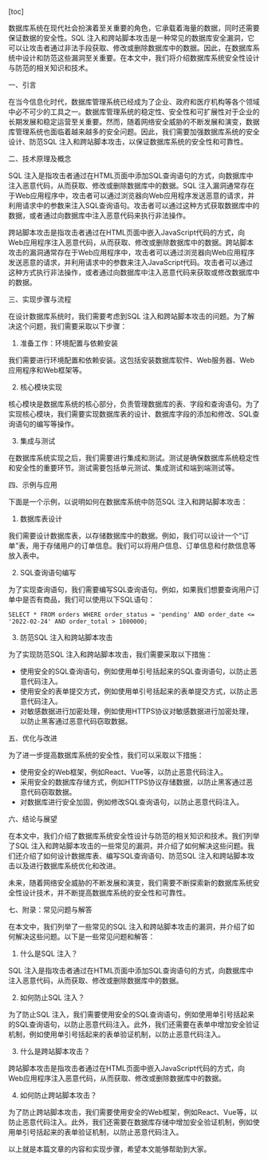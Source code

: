 
[toc]                    
                
                
数据库系统在现代社会扮演着至关重要的角色，它承载着海量的数据，同时还需要保证数据的安全性。SQL 注入和跨站脚本攻击是一种常见的数据库安全漏洞，它可以让攻击者通过非法手段获取、修改或删除数据库中的数据。因此，在数据库系统中设计和防范这些漏洞至关重要。在本文中，我们将介绍数据库系统安全性设计与防范的相关知识和技术。

一、引言

在当今信息化时代，数据库管理系统已经成为了企业、政府和医疗机构等各个领域中必不可少的工具之一。数据库管理系统的稳定性、安全性和可扩展性对于企业的长期发展和稳定运营至关重要。然而，随着网络安全威胁的不断发展和演变，数据库管理系统也面临着越来越多的安全问题。因此，我们需要加强数据库系统的安全设计、防范SQL 注入和跨站脚本攻击，以保证数据库系统的安全性和可靠性。

二、技术原理及概念

SQL 注入是指攻击者通过在HTML页面中添加SQL查询语句的方式，向数据库中注入恶意代码，从而获取、修改或删除数据库中的数据。SQL 注入漏洞通常存在于Web应用程序中，攻击者可以通过浏览器向Web应用程序发送恶意的请求，并利用请求中的参数来注入SQL查询语句。攻击者可以通过这种方式获取数据库中的数据，或者通过向数据库中注入恶意代码来执行非法操作。

跨站脚本攻击是指攻击者通过在HTML页面中嵌入JavaScript代码的方式，向Web应用程序注入恶意代码，从而获取、修改或删除数据库中的数据。跨站脚本攻击的漏洞通常存在于Web应用程序中，攻击者可以通过浏览器向Web应用程序发送恶意的请求，并利用请求中的参数来注入JavaScript代码。攻击者可以通过这种方式执行非法操作，或者通过向数据库中注入恶意代码来获取或修改数据库中的数据。

三、实现步骤与流程

在设计数据库系统时，我们需要考虑到SQL 注入和跨站脚本攻击的问题。为了解决这个问题，我们需要采取以下步骤：

1. 准备工作：环境配置与依赖安装

我们需要进行环境配置和依赖安装。这包括安装数据库软件、Web服务器、Web应用程序和Web框架等。

2. 核心模块实现

核心模块是数据库系统的核心部分，负责管理数据库的表、字段和查询语句。为了实现核心模块，我们需要实现数据库表的设计、数据库字段的添加和修改、SQL查询语句的编写等操作。

3. 集成与测试

在数据库系统实现之后，我们需要进行集成和测试。测试是确保数据库系统稳定性和安全性的重要环节。测试需要包括单元测试、集成测试和端到端测试等。

四、示例与应用

下面是一个示例，以说明如何在数据库系统中防范SQL 注入和跨站脚本攻击：

1. 数据库表设计

我们需要设计数据库表，以存储数据库中的数据。例如，我们可以设计一个“订单”表，用于存储用户的订单信息。我们可以将用户信息、订单信息和付款信息等放入表中。

2. SQL查询语句编写

为了实现查询语句，我们需要编写SQL查询语句。例如，如果我们想要查询用户订单中是否有商品，我们可以使用以下SQL语句：

```
SELECT * FROM orders WHERE order_status = 'pending' AND order_date <= '2022-02-24' AND order_total > 1000000;
```

3. 防范SQL 注入和跨站脚本攻击

为了实现防范SQL 注入和跨站脚本攻击，我们需要采取以下措施：

- 使用安全的SQL查询语句，例如使用单引号括起来的SQL查询语句，以防止恶意代码注入。
- 使用安全的表单提交方式，例如使用单引号括起来的表单提交方式，以防止恶意代码注入。
- 对敏感数据进行加密处理，例如使用HTTPS协议对敏感数据进行加密处理，以防止黑客通过恶意代码窃取数据。

五、优化与改进

为了进一步提高数据库系统的安全性，我们可以采取以下措施：

- 使用安全的Web框架，例如React、Vue等，以防止恶意代码注入。
- 采用安全的数据库存储方式，例如HTTPS协议存储数据，以防止黑客通过恶意代码窃取数据。
- 对数据库进行安全加固，例如修改SQL查询语句，以防止恶意代码注入。

六、结论与展望

在本文中，我们介绍了数据库系统安全性设计与防范的相关知识和技术。我们列举了SQL 注入和跨站脚本攻击的一些常见的漏洞，并介绍了如何解决这些问题。我们还介绍了如何设计数据库表、编写SQL查询语句、防范SQL 注入和跨站脚本攻击以及进行数据库系统优化和改进。

未来，随着网络安全威胁的不断发展和演变，我们需要不断探索新的数据库系统安全性设计技术，并不断提高数据库系统的安全性和可靠性。

七、附录：常见问题与解答

在本文中，我们列举了一些常见的SQL 注入和跨站脚本攻击的漏洞，并介绍了如何解决这些问题。以下是一些常见问题和解答：

1. 什么是SQL 注入？

SQL 注入是指攻击者通过在HTML页面中添加SQL查询语句的方式，向数据库中注入恶意代码，从而获取、修改或删除数据库中的数据。

2. 如何防止SQL 注入？

为了防止SQL 注入，我们需要使用安全的SQL查询语句，例如使用单引号括起来的SQL查询语句，以防止恶意代码注入。此外，我们还需要在表单中增加安全验证机制，例如使用单引号括起来的表单验证机制，以防止恶意代码注入。

3. 什么是跨站脚本攻击？

跨站脚本攻击是指攻击者通过在HTML页面中嵌入JavaScript代码的方式，向Web应用程序注入恶意代码，从而获取、修改或删除数据库中的数据。

4. 如何防止跨站脚本攻击？

为了防止跨站脚本攻击，我们需要使用安全的Web框架，例如React、Vue等，以防止恶意代码注入。此外，我们还需要在数据库存储中增加安全验证机制，例如使用单引号括起来的表单验证机制，以防止恶意代码注入。

以上就是本篇文章的内容和实现步骤，希望本文能够帮助到大家。

